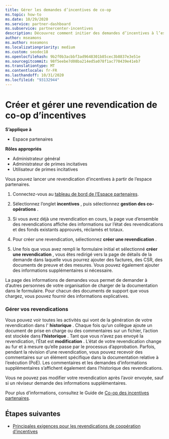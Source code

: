 ```yaml
---
title: Gérer les demandes d’incentives de co-op
ms.topic: how-to
ms.date: 10/29/2020
ms.service: partner-dashboard
ms.subservice: partnercenter-incentives
description: Découvrez comment initier des demandes d’incentives à l’espace partenaires. Vous pouvez voir toutes les activités qui vont de la génération de votre revendication dans l’historique.
author: mseamons
ms.author: mseamons
ms.localizationpriority: medium
ms.custom: seodec18
ms.openlocfilehash: 9b2f0b3acbbf3ad9648301b85cec3b8837e3e51e
ms.sourcegitcommit: 98f5eebe7d08ba214ed5a078f1ac770439e41eb7
ms.translationtype: MT
ms.contentlocale: fr-FR
ms.lasthandoff: 10/31/2020
ms.locfileid: "93132944"
---
```

# <a name="create-and-manage-an-incentives-co-op-claim"></a>Créer et gérer une revendication de co-op d’incentives

**S’applique à**

- Espace partenaires

**Rôles appropriés**

- Administrateur général
- Administrateur de primes incitatives
- Utilisateur de primes incitatives

Vous pouvez lancer une revendication d’incentives à partir de l’espace partenaires.

1. Connectez-vous au [tableau de bord de l’Espace partenaires](https://partner.microsoft.com/dashboard/).

2. Sélectionnez l’onglet **incentives** , puis sélectionnez **gestion des co-opérations** .

3. Si vous avez déjà une revendication en cours, la page vue d’ensemble des revendications affiche des informations sur l’état des revendications et des fonds existants approuvés, réclamés et totaux.

4. Pour créer une revendication, sélectionnez **créer une revendication** .

5. Une fois que vous avez rempli le formulaire initial et sélectionné **créer une revendication** , vous êtes redirigé vers la page de détails de la demande dans laquelle vous pourrez ajouter des factures, des CSR, des documents de preuve et des mesures. Vous pouvez également ajouter des informations supplémentaires si nécessaire.

La page des informations de demandes vous permet de demander à d’autres personnes de votre organisation de charger de la documentation dans le formulaire. Pour chacun des documents de support que vous chargez, vous pouvez fournir des informations explicatives. 

### <a name="manage-your-claims"></a>Gérer vos revendications

Vous pouvez voir toutes les activités qui vont de la génération de votre revendication dans l' **historique** . Chaque fois qu’un collègue ajoute un document de prise en charge ou des commentaires sur un fichier, l’action est stockée dans **l’historique** . Tant que vous n’avez pas envoyé la revendication, l’État est **modification** . L’état de votre revendication change au fur et à mesure qu’elle passe par le processus d’approbation. Parfois, pendant la révision d’une revendication, vous pouvez recevoir des commentaires sur un élément spécifique dans la documentation relative à l’exécution (PoE). Les commentaires et les demandes d’informations supplémentaires s’affichent également dans l’historique des revendications.

Vous ne pouvez pas modifier votre revendication après l’avoir envoyée, sauf si un réviseur demande des informations supplémentaires.

Pour plus d’informations, consultez le Guide de [Co-op des incentives partenaires](https://assetsprod.microsoft.com/co-op-guidebook.pdf).

## <a name="next-steps"></a>Étapes suivantes

- [Principales exigences pour les revendications de coopération d’incentives](core-requirements.md)